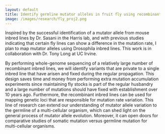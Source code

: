 ```yaml
---
layout: default
title: Identify germline mutator alleles in fruit fly using recombinant inbred lines.
image: /images/research/fly_proj2.png
---
```


Inspired by the successful identification of a mutator allele from mouse inbred lines by Dr. Sasani in the Harris lab, and with previous studies indicating that certain fly lines can show a difference in the mutation rate, I plan to map mutator alleles using Drosophila inbred lines. This work is in collaboration with Dr. Tony Long at UC Irvine.


By performing whole-genome sequencing of a relatively large number of recombinant inbred lines, we will identify variants that are private to a single inbred line that have arisen and fixed during the regular propagation. This design saves time and money from performing extra mutation accumulation experiments since maintaining fly stocks is part of the regular husbandry and a large number of mutations should have fixed with establishment over 10 years ago. Furthermore, the recombinant inbred lines can be used for mapping genetic loci that are responsible for mutation rate variation. This line of research can extend our understanding of mutator allele variation to the germline of a multi-cellular organism, which can shed light on the general process of mutator allele evolution. Moreover, it can open doors for comparative studies of somatic mutation versus germline mutation for multi-cellular organisms.

